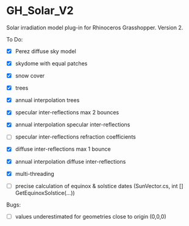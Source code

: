 # GH_Solar_V2
Solar irradiation model plug-in for Rhinoceros Grasshopper. Version 2.

To Do:
- [x] Perez diffuse sky model
- [x] skydome with equal patches
- [x] snow cover
- [x] trees
- [x] annual interpolation trees
- [x] specular inter-reflections max 2 bounces
- [x] annual interpolation specular inter-reflections
- [ ] specular inter-reflections refraction coefficients
- [x] diffuse inter-reflections max 1 bounce
- [x] annual interpolation diffuse inter-reflections
- [x] multi-threading
- [ ] precise calculation of equinox & solstice dates (SunVector.cs, int [] GetEquinoxSolstice(...))


Bugs:
- [ ] values underestimated for geometries close to origin (0,0,0)
